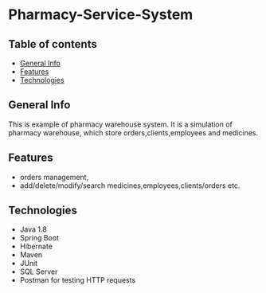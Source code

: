 # Pharmacy-Service-System

## Table of contents
- [General Info](#General%20Info)
- [Features](#Features)
- [Technologies](#Technologies)

 
## General Info

This is example of pharmacy warehouse system. 
It is a simulation of pharmacy warehouse, which store orders,clients,employees and medicines. 

## Features

- orders management,
- add/delete/modify/search medicines,employees,clients/orders etc.

## Technologies

- Java 1.8
- Spring Boot
- Hibernate
- Maven
- JUnit
- SQL Server
- Postman for testing HTTP requests
